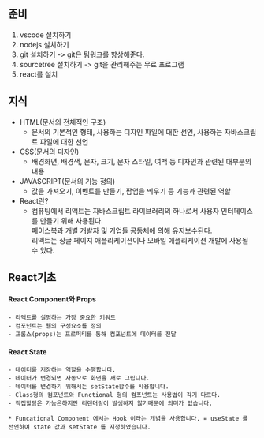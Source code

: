 ## 준비
1. vscode 설치하기
2. nodejs 설치하기
3. git 설치하기 -> git은 팀워크를 향상해준다.
4. sourcetree 설치하기 -> git을 관리해주는 무료 프로그램
5. react를 설치

## 지식
- HTML(문서의 전체적인 구조)
    - 문서의 기본적인 형태, 사용하는 디자인 파일에 대한 선언, 사용하는 자바스크립트 파일에 대한 선언
- CSS(문서의 디자인)
    - 배경화면, 배경색, 문자, 크기, 문자 스타일, 여백 등 디자인과 관련된 대부분의 내용
- JAVASCRIPT(문서의 기능 정의)
    - 값을 가져오기, 이벤트를 만들기, 팝업을 띄우기 등 기능과 관련된 역할
- React란?
    - 컴퓨팅에서 리액트는 자바스크립트 라이브러리의 하나로서 사용자 인터페이스를 만들기 위해 사용된다.<br>
    페이스북과 개별 개발자 및 기업들 공동체에 의해 유지보수된다.<br>
    리액트는 싱글 페이지 애플리케이션이나 모바일 애플리케이션 개발에 사용될 수 있다.

## React기초
#### React Component와 Props
    - 리액트를 설명하는 가장 중요한 키워드
    - 컴포넌트는 웹의 구성요소를 정의
    - 프롭스(props)는 프로퍼티를 통해 컴포넌트에 데이터를 전달

#### React State
    - 데이터를 저장하는 역할을 수행합니다.
    - 데이터가 변경되면 자동으로 화면을 새로 그립니다.
    - 데이터를 변경하기 위해서는 setState함수를 사용합니다.
    - Class형의 컴포넌트와 Functional 형의 컴포넌트는 사용법이 각기 다르다.
    - 직접할당은 가능은하지만 리렌더링이 발생하지 않기때문에 의미가 없습니다.

    * Funcational Component 에서는 Hook 이라는 개념을 사용합니다. = useState 를 선언하여 state 값과 setState 를 지정하였습니다.